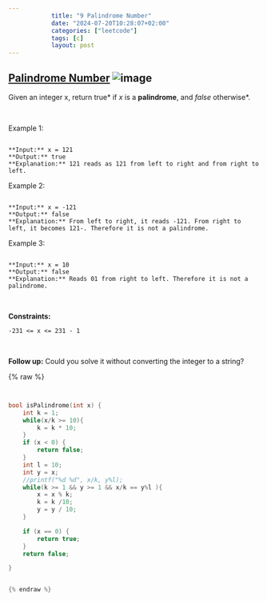 ```yaml
---
            title: "9 Palindrome Number"
            date: "2024-07-20T10:28:07+02:00"
            categories: ["leetcode"]
            tags: [c]
            layout: post
---
```

            
## [Palindrome Number](https://leetcode.com/problems/palindrome-number) ![image](https://img.shields.io/badge/Difficulty-Easy-brightgreen)

Given an integer x, return true* if *x* is a ****palindrome****, and *false* otherwise*.

 

Example 1:

```

**Input:** x = 121
**Output:** true
**Explanation:** 121 reads as 121 from left to right and from right to left.

```

Example 2:

```

**Input:** x = -121
**Output:** false
**Explanation:** From left to right, it reads -121. From right to left, it becomes 121-. Therefore it is not a palindrome.

```

Example 3:

```

**Input:** x = 10
**Output:** false
**Explanation:** Reads 01 from right to left. Therefore it is not a palindrome.

```

 

**Constraints:**

	-231 <= x <= 231 - 1

 

**Follow up:** Could you solve it without converting the integer to a string?

{% raw %}


````c


bool isPalindrome(int x) {
    int k = 1;
    while(x/k >= 10){
        k = k * 10;
    }
    if (x < 0) {
        return false;
    }
    int l = 10;
    int y = x;
    //printf("%d %d", x/k, y%l);
    while(k >= 1 && y >= 1 && x/k == y%l ){
        x = x % k;
        k = k /10;
        y = y / 10;
    }

    if (x == 0) {
        return true;
    }
    return false;

}


{% endraw %}
